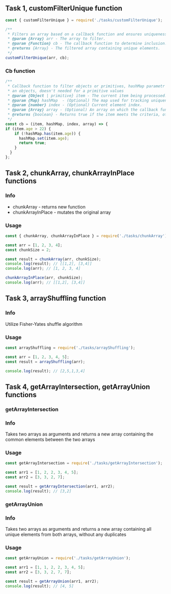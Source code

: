 ## Task 1, customFilterUnique function

```JavaScript
const { customFilterUnique } = require('./tasks/customFilterUnique');
```

```javascript
/**
 * Filters an array based on a callback function and ensures uniqueness.
 * @param {Array} arr - The array to filter.
 * @param {Function} cb - The callback function to determine inclusion.
 * @returns {Array} - The filtered array containing unique elements.
 */
customFilterUnique(arr, cb);
```

### Cb function

```JavaScript
/**
 * Callback function to filter objects or primitives, hashMap parametr is used to truck uniqueness for
 * an objects, doesn't needed for a primitive values
 * @param {Object | primitive} item - The current item being processed.
 * @param {Map} hashMap  - (Optional) The map used for tracking uniqueness.
 * @param {number} index - (Optional) Current element index.
 * @param {Array} array - (Optional) An array on which the callback function elements is called.
 * @returns {boolean} - Returns true if the item meets the criteria, otherwise returns false.
 */
const cb = (item, hashMap, index, array) => {
if (item.age > 22) {
    if (!hashMap.has(item.age)) {
      hashMap.set(item.age);
      return true;
    }
  }
};
```

## Task 2, chunkArray, chunkArrayInPlace functions

### Info

- chunkArray - returns new function
- chunkArrayInPlace - mutates the original array

### Usage

```JavaScript
const { chunkArray, chunkArrayInPlace } = require('./tasks/chunkArray');

const arr = [1, 2, 3, 4];
const chunkSize = 2;

const result = chunkArray(arr, chunkSize);
console.log(result); // [[1,2], [3,4]]
console.log(arr); // [1, 2, 3, 4]

chunkArrayInPlace(arr, chunkSize);
console.log(arr); // [[1,2], [3,4]]
```

## Task 3, arrayShuffling function

### Info

Utilize Fisher-Yates shuffle algorithm

### Usage

```JavaScript
const arrayShuffling = require('./tasks/arrayShuffling');

const arr = [1, 2, 3, 4, 5];
const result = arrayShuffling(arr);

console.log(result); // [2,5,1,3,4]
```

## Task 4, getArrayIntersection, getArrayUnion functions

### getArrayIntersection

### Info

Takes two arrays as arguments and returns a new array containing the common elements between the two arrays

### Usage

```JavaScript
const getArrayIntersection = require('./tasks/getArrayIntersection');

const arr1 = [1, 2, 2, 3, 4, 5];
const arr2 = [3, 3, 2, 7];

const result = getArrayIntersection(arr1, arr2);
console.log(result); // [3,2]
```

### getArrayUnion

### Info

Takes two arrays as arguments and returns a new array containing all unique elements from both arrays, without any duplicates

### Usage

```JavaScript
const getArrayUnion = require('./tasks/getArrayUnion');

const arr1 = [1, 1, 2, 2, 3, 4, 5];
const arr2 = [3, 3, 2, 7, 7];

const result = getArrayUnion(arr1, arr2);
console.log(result); // [4, 5]
```
